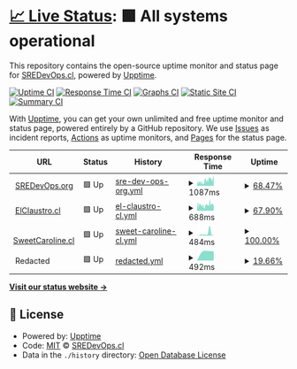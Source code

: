 # [📈 Live Status](https://sredevopsdev.github.io/sredevops-upptime): <!--live status--> **🟩 All systems operational**

This repository contains the open-source uptime monitor and status page for [SREDevOps.cl](https://sredevops.cl), powered by [Upptime](https://github.com/upptime/upptime).

[![Uptime CI](https://github.com/sredevopsdev/sredevops-upptime/workflows/Uptime%20CI/badge.svg)](https://github.com/sredevopsdev/sredevops-upptime/actions?query=workflow%3A%22Uptime+CI%22)
[![Response Time CI](https://github.com/sredevopsdev/sredevops-upptime/workflows/Response%20Time%20CI/badge.svg)](https://github.com/sredevopsdev/sredevops-upptime/actions?query=workflow%3A%22Response+Time+CI%22)
[![Graphs CI](https://github.com/sredevopsdev/sredevops-upptime/workflows/Graphs%20CI/badge.svg)](https://github.com/sredevopsdev/sredevops-upptime/actions?query=workflow%3A%22Graphs+CI%22)
[![Static Site CI](https://github.com/sredevopsdev/sredevops-upptime/workflows/Static%20Site%20CI/badge.svg)](https://github.com/sredevopsdev/sredevops-upptime/actions?query=workflow%3A%22Static+Site+CI%22)
[![Summary CI](https://github.com/sredevopsdev/sredevops-upptime/workflows/Summary%20CI/badge.svg)](https://github.com/sredevopsdev/sredevops-upptime/actions?query=workflow%3A%22Summary+CI%22)

With [Upptime](https://upptime.js.org), you can get your own unlimited and free uptime monitor and status page, powered entirely by a GitHub repository. We use [Issues](https://github.com/sredevopsdev/sredevops-upptime/issues) as incident reports, [Actions](https://github.com/sredevopsdev/sredevops-upptime/actions) as uptime monitors, and [Pages](https://sredevopsdev.github.io/sredevops-upptime) for the status page.

<!--start: status pages-->
<!-- This summary is generated by Upptime (https://github.com/upptime/upptime) -->
<!-- Do not edit this manually, your changes will be overwritten -->
<!-- prettier-ignore -->
| URL | Status | History | Response Time | Uptime |
| --- | ------ | ------- | ------------- | ------ |
| <img alt="" src="https://icons.duckduckgo.com/ip3/sredevops.org.ico" height="13"> [SREDevOps.org](https://sredevops.org) | 🟩 Up | [sre-dev-ops-org.yml](https://github.com/sredevopsdev/sredevops-upptime/commits/HEAD/history/sre-dev-ops-org.yml) | <details><summary><img alt="Response time graph" src="./graphs/sre-dev-ops-org/response-time-week.png" height="20"> 1087ms</summary><br><a href="https://status.sredevops.org/history/sre-dev-ops-org"><img alt="Response time 979" src="https://img.shields.io/endpoint?url=https%3A%2F%2Fraw.githubusercontent.com%2Fsredevopsdev%2Fsredevops-upptime%2FHEAD%2Fapi%2Fsre-dev-ops-org%2Fresponse-time.json"></a><br><a href="https://status.sredevops.org/history/sre-dev-ops-org"><img alt="24-hour response time 1561" src="https://img.shields.io/endpoint?url=https%3A%2F%2Fraw.githubusercontent.com%2Fsredevopsdev%2Fsredevops-upptime%2FHEAD%2Fapi%2Fsre-dev-ops-org%2Fresponse-time-day.json"></a><br><a href="https://status.sredevops.org/history/sre-dev-ops-org"><img alt="7-day response time 1087" src="https://img.shields.io/endpoint?url=https%3A%2F%2Fraw.githubusercontent.com%2Fsredevopsdev%2Fsredevops-upptime%2FHEAD%2Fapi%2Fsre-dev-ops-org%2Fresponse-time-week.json"></a><br><a href="https://status.sredevops.org/history/sre-dev-ops-org"><img alt="30-day response time 973" src="https://img.shields.io/endpoint?url=https%3A%2F%2Fraw.githubusercontent.com%2Fsredevopsdev%2Fsredevops-upptime%2FHEAD%2Fapi%2Fsre-dev-ops-org%2Fresponse-time-month.json"></a><br><a href="https://status.sredevops.org/history/sre-dev-ops-org"><img alt="1-year response time 979" src="https://img.shields.io/endpoint?url=https%3A%2F%2Fraw.githubusercontent.com%2Fsredevopsdev%2Fsredevops-upptime%2FHEAD%2Fapi%2Fsre-dev-ops-org%2Fresponse-time-year.json"></a></details> | <details><summary><a href="https://status.sredevops.org/history/sre-dev-ops-org">68.47%</a></summary><a href="https://status.sredevops.org/history/sre-dev-ops-org"><img alt="All-time uptime 81.12%" src="https://img.shields.io/endpoint?url=https%3A%2F%2Fraw.githubusercontent.com%2Fsredevopsdev%2Fsredevops-upptime%2FHEAD%2Fapi%2Fsre-dev-ops-org%2Fuptime.json"></a><br><a href="https://status.sredevops.org/history/sre-dev-ops-org"><img alt="24-hour uptime 95.76%" src="https://img.shields.io/endpoint?url=https%3A%2F%2Fraw.githubusercontent.com%2Fsredevopsdev%2Fsredevops-upptime%2FHEAD%2Fapi%2Fsre-dev-ops-org%2Fuptime-day.json"></a><br><a href="https://status.sredevops.org/history/sre-dev-ops-org"><img alt="7-day uptime 68.47%" src="https://img.shields.io/endpoint?url=https%3A%2F%2Fraw.githubusercontent.com%2Fsredevopsdev%2Fsredevops-upptime%2FHEAD%2Fapi%2Fsre-dev-ops-org%2Fuptime-week.json"></a><br><a href="https://status.sredevops.org/history/sre-dev-ops-org"><img alt="30-day uptime 70.00%" src="https://img.shields.io/endpoint?url=https%3A%2F%2Fraw.githubusercontent.com%2Fsredevopsdev%2Fsredevops-upptime%2FHEAD%2Fapi%2Fsre-dev-ops-org%2Fuptime-month.json"></a><br><a href="https://status.sredevops.org/history/sre-dev-ops-org"><img alt="1-year uptime 81.12%" src="https://img.shields.io/endpoint?url=https%3A%2F%2Fraw.githubusercontent.com%2Fsredevopsdev%2Fsredevops-upptime%2FHEAD%2Fapi%2Fsre-dev-ops-org%2Fuptime-year.json"></a></details>
| <img alt="" src="https://icons.duckduckgo.com/ip3/elclaustro.cl.ico" height="13"> [ElClaustro.cl](https://elclaustro.cl) | 🟩 Up | [el-claustro-cl.yml](https://github.com/sredevopsdev/sredevops-upptime/commits/HEAD/history/el-claustro-cl.yml) | <details><summary><img alt="Response time graph" src="./graphs/el-claustro-cl/response-time-week.png" height="20"> 688ms</summary><br><a href="https://status.sredevops.org/history/el-claustro-cl"><img alt="Response time 981" src="https://img.shields.io/endpoint?url=https%3A%2F%2Fraw.githubusercontent.com%2Fsredevopsdev%2Fsredevops-upptime%2FHEAD%2Fapi%2Fel-claustro-cl%2Fresponse-time.json"></a><br><a href="https://status.sredevops.org/history/el-claustro-cl"><img alt="24-hour response time 672" src="https://img.shields.io/endpoint?url=https%3A%2F%2Fraw.githubusercontent.com%2Fsredevopsdev%2Fsredevops-upptime%2FHEAD%2Fapi%2Fel-claustro-cl%2Fresponse-time-day.json"></a><br><a href="https://status.sredevops.org/history/el-claustro-cl"><img alt="7-day response time 688" src="https://img.shields.io/endpoint?url=https%3A%2F%2Fraw.githubusercontent.com%2Fsredevopsdev%2Fsredevops-upptime%2FHEAD%2Fapi%2Fel-claustro-cl%2Fresponse-time-week.json"></a><br><a href="https://status.sredevops.org/history/el-claustro-cl"><img alt="30-day response time 665" src="https://img.shields.io/endpoint?url=https%3A%2F%2Fraw.githubusercontent.com%2Fsredevopsdev%2Fsredevops-upptime%2FHEAD%2Fapi%2Fel-claustro-cl%2Fresponse-time-month.json"></a><br><a href="https://status.sredevops.org/history/el-claustro-cl"><img alt="1-year response time 981" src="https://img.shields.io/endpoint?url=https%3A%2F%2Fraw.githubusercontent.com%2Fsredevopsdev%2Fsredevops-upptime%2FHEAD%2Fapi%2Fel-claustro-cl%2Fresponse-time-year.json"></a></details> | <details><summary><a href="https://status.sredevops.org/history/el-claustro-cl">67.90%</a></summary><a href="https://status.sredevops.org/history/el-claustro-cl"><img alt="All-time uptime 81.90%" src="https://img.shields.io/endpoint?url=https%3A%2F%2Fraw.githubusercontent.com%2Fsredevopsdev%2Fsredevops-upptime%2FHEAD%2Fapi%2Fel-claustro-cl%2Fuptime.json"></a><br><a href="https://status.sredevops.org/history/el-claustro-cl"><img alt="24-hour uptime 100.00%" src="https://img.shields.io/endpoint?url=https%3A%2F%2Fraw.githubusercontent.com%2Fsredevopsdev%2Fsredevops-upptime%2FHEAD%2Fapi%2Fel-claustro-cl%2Fuptime-day.json"></a><br><a href="https://status.sredevops.org/history/el-claustro-cl"><img alt="7-day uptime 67.90%" src="https://img.shields.io/endpoint?url=https%3A%2F%2Fraw.githubusercontent.com%2Fsredevopsdev%2Fsredevops-upptime%2FHEAD%2Fapi%2Fel-claustro-cl%2Fuptime-week.json"></a><br><a href="https://status.sredevops.org/history/el-claustro-cl"><img alt="30-day uptime 74.89%" src="https://img.shields.io/endpoint?url=https%3A%2F%2Fraw.githubusercontent.com%2Fsredevopsdev%2Fsredevops-upptime%2FHEAD%2Fapi%2Fel-claustro-cl%2Fuptime-month.json"></a><br><a href="https://status.sredevops.org/history/el-claustro-cl"><img alt="1-year uptime 81.90%" src="https://img.shields.io/endpoint?url=https%3A%2F%2Fraw.githubusercontent.com%2Fsredevopsdev%2Fsredevops-upptime%2FHEAD%2Fapi%2Fel-claustro-cl%2Fuptime-year.json"></a></details>
| <img alt="" src="https://icons.duckduckgo.com/ip3/sweetcaroline.cl.ico" height="13"> [SweetCaroline.cl](https://SweetCaroline.cl) | 🟩 Up | [sweet-caroline-cl.yml](https://github.com/sredevopsdev/sredevops-upptime/commits/HEAD/history/sweet-caroline-cl.yml) | <details><summary><img alt="Response time graph" src="./graphs/sweet-caroline-cl/response-time-week.png" height="20"> 484ms</summary><br><a href="https://status.sredevops.org/history/sweet-caroline-cl"><img alt="Response time 212" src="https://img.shields.io/endpoint?url=https%3A%2F%2Fraw.githubusercontent.com%2Fsredevopsdev%2Fsredevops-upptime%2FHEAD%2Fapi%2Fsweet-caroline-cl%2Fresponse-time.json"></a><br><a href="https://status.sredevops.org/history/sweet-caroline-cl"><img alt="24-hour response time 87" src="https://img.shields.io/endpoint?url=https%3A%2F%2Fraw.githubusercontent.com%2Fsredevopsdev%2Fsredevops-upptime%2FHEAD%2Fapi%2Fsweet-caroline-cl%2Fresponse-time-day.json"></a><br><a href="https://status.sredevops.org/history/sweet-caroline-cl"><img alt="7-day response time 484" src="https://img.shields.io/endpoint?url=https%3A%2F%2Fraw.githubusercontent.com%2Fsredevopsdev%2Fsredevops-upptime%2FHEAD%2Fapi%2Fsweet-caroline-cl%2Fresponse-time-week.json"></a><br><a href="https://status.sredevops.org/history/sweet-caroline-cl"><img alt="30-day response time 271" src="https://img.shields.io/endpoint?url=https%3A%2F%2Fraw.githubusercontent.com%2Fsredevopsdev%2Fsredevops-upptime%2FHEAD%2Fapi%2Fsweet-caroline-cl%2Fresponse-time-month.json"></a><br><a href="https://status.sredevops.org/history/sweet-caroline-cl"><img alt="1-year response time 212" src="https://img.shields.io/endpoint?url=https%3A%2F%2Fraw.githubusercontent.com%2Fsredevopsdev%2Fsredevops-upptime%2FHEAD%2Fapi%2Fsweet-caroline-cl%2Fresponse-time-year.json"></a></details> | <details><summary><a href="https://status.sredevops.org/history/sweet-caroline-cl">100.00%</a></summary><a href="https://status.sredevops.org/history/sweet-caroline-cl"><img alt="All-time uptime 100.00%" src="https://img.shields.io/endpoint?url=https%3A%2F%2Fraw.githubusercontent.com%2Fsredevopsdev%2Fsredevops-upptime%2FHEAD%2Fapi%2Fsweet-caroline-cl%2Fuptime.json"></a><br><a href="https://status.sredevops.org/history/sweet-caroline-cl"><img alt="24-hour uptime 100.00%" src="https://img.shields.io/endpoint?url=https%3A%2F%2Fraw.githubusercontent.com%2Fsredevopsdev%2Fsredevops-upptime%2FHEAD%2Fapi%2Fsweet-caroline-cl%2Fuptime-day.json"></a><br><a href="https://status.sredevops.org/history/sweet-caroline-cl"><img alt="7-day uptime 100.00%" src="https://img.shields.io/endpoint?url=https%3A%2F%2Fraw.githubusercontent.com%2Fsredevopsdev%2Fsredevops-upptime%2FHEAD%2Fapi%2Fsweet-caroline-cl%2Fuptime-week.json"></a><br><a href="https://status.sredevops.org/history/sweet-caroline-cl"><img alt="30-day uptime 100.00%" src="https://img.shields.io/endpoint?url=https%3A%2F%2Fraw.githubusercontent.com%2Fsredevopsdev%2Fsredevops-upptime%2FHEAD%2Fapi%2Fsweet-caroline-cl%2Fuptime-month.json"></a><br><a href="https://status.sredevops.org/history/sweet-caroline-cl"><img alt="1-year uptime 100.00%" src="https://img.shields.io/endpoint?url=https%3A%2F%2Fraw.githubusercontent.com%2Fsredevopsdev%2Fsredevops-upptime%2FHEAD%2Fapi%2Fsweet-caroline-cl%2Fuptime-year.json"></a></details>
| <img alt="" src="https://icons.duckduckgo.com/ip3/null.ico" height="13"> Redacted | 🟩 Up | [redacted.yml](https://github.com/sredevopsdev/sredevops-upptime/commits/HEAD/history/redacted.yml) | <details><summary><img alt="Response time graph" src="./graphs/redacted/response-time-week.png" height="20"> 492ms</summary><br><a href="https://status.sredevops.org/history/redacted"><img alt="Response time 572" src="https://img.shields.io/endpoint?url=https%3A%2F%2Fraw.githubusercontent.com%2Fsredevopsdev%2Fsredevops-upptime%2FHEAD%2Fapi%2Fredacted%2Fresponse-time.json"></a><br><a href="https://status.sredevops.org/history/redacted"><img alt="24-hour response time 486" src="https://img.shields.io/endpoint?url=https%3A%2F%2Fraw.githubusercontent.com%2Fsredevopsdev%2Fsredevops-upptime%2FHEAD%2Fapi%2Fredacted%2Fresponse-time-day.json"></a><br><a href="https://status.sredevops.org/history/redacted"><img alt="7-day response time 492" src="https://img.shields.io/endpoint?url=https%3A%2F%2Fraw.githubusercontent.com%2Fsredevopsdev%2Fsredevops-upptime%2FHEAD%2Fapi%2Fredacted%2Fresponse-time-week.json"></a><br><a href="https://status.sredevops.org/history/redacted"><img alt="30-day response time 493" src="https://img.shields.io/endpoint?url=https%3A%2F%2Fraw.githubusercontent.com%2Fsredevopsdev%2Fsredevops-upptime%2FHEAD%2Fapi%2Fredacted%2Fresponse-time-month.json"></a><br><a href="https://status.sredevops.org/history/redacted"><img alt="1-year response time 572" src="https://img.shields.io/endpoint?url=https%3A%2F%2Fraw.githubusercontent.com%2Fsredevopsdev%2Fsredevops-upptime%2FHEAD%2Fapi%2Fredacted%2Fresponse-time-year.json"></a></details> | <details><summary><a href="https://status.sredevops.org/history/redacted">19.66%</a></summary><a href="https://status.sredevops.org/history/redacted"><img alt="All-time uptime 61.54%" src="https://img.shields.io/endpoint?url=https%3A%2F%2Fraw.githubusercontent.com%2Fsredevopsdev%2Fsredevops-upptime%2FHEAD%2Fapi%2Fredacted%2Fuptime.json"></a><br><a href="https://status.sredevops.org/history/redacted"><img alt="24-hour uptime 100.00%" src="https://img.shields.io/endpoint?url=https%3A%2F%2Fraw.githubusercontent.com%2Fsredevopsdev%2Fsredevops-upptime%2FHEAD%2Fapi%2Fredacted%2Fuptime-day.json"></a><br><a href="https://status.sredevops.org/history/redacted"><img alt="7-day uptime 19.66%" src="https://img.shields.io/endpoint?url=https%3A%2F%2Fraw.githubusercontent.com%2Fsredevopsdev%2Fsredevops-upptime%2FHEAD%2Fapi%2Fredacted%2Fuptime-week.json"></a><br><a href="https://status.sredevops.org/history/redacted"><img alt="30-day uptime 43.27%" src="https://img.shields.io/endpoint?url=https%3A%2F%2Fraw.githubusercontent.com%2Fsredevopsdev%2Fsredevops-upptime%2FHEAD%2Fapi%2Fredacted%2Fuptime-month.json"></a><br><a href="https://status.sredevops.org/history/redacted"><img alt="1-year uptime 61.54%" src="https://img.shields.io/endpoint?url=https%3A%2F%2Fraw.githubusercontent.com%2Fsredevopsdev%2Fsredevops-upptime%2FHEAD%2Fapi%2Fredacted%2Fuptime-year.json"></a></details>

<!--end: status pages-->

[**Visit our status website →**](https://sredevopsdev.github.io/sredevops-upptime)

## 📄 License

- Powered by: [Upptime](https://github.com/upptime/upptime)
- Code: [MIT](./LICENSE) © [SREDevOps.cl](https://sredevops.cl)
- Data in the `./history` directory: [Open Database License](https://opendatacommons.org/licenses/odbl/1-0/)
